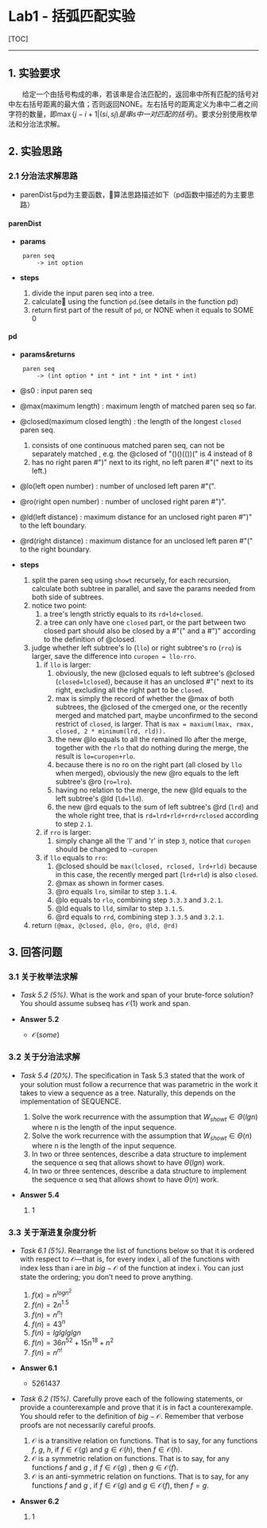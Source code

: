 # Lab1 - 括弧匹配实验

[TOC]

***

## 1. 实验要求

&#12288;&#12288;给定一个由括号构成的串，若该串是合法匹配的，返回串中所有匹配的括号对中左右括号距离的最大值；否则返回NONE。左右括号的距离定义为串中二者之间字符的数量，即$\max\{ j - i + 1 | (si, sj) 是串s中一对匹配的括号\}$。要求分别使用枚举法和分治法求解。

## 2. 实验思路

### 2.1 分治法求解思路

* parenDist与pd为主要函数，算法思路描述如下（pd函数中描述的为主要思路）

#### parenDist

* **params**

``` ML
    paren seq
        -> int option
```

* **steps**

    1. divide the input paren seq into a tree.
    2. calculate using the function `pd`.(see details in the function pd)
    3. return first part of the result of `pd`, or NONE when it equals to SOME 0

#### pd

* **params&returns**

``` ML
    paren seq
        -> (int option * int * int * int * int * int)
```

* @s0 : input paren seq
* @max(maximum length) : maximum length of matched paren seq so far.
* @closed(maximum closed length) : the length of the longest `closed` paren seq.
    1. consists of one continuous matched paren seq, can not be separately matched , e.g. the @closed of "()()(())(" is 4 instead of 8
    2. has no right paren #")" next to its right, no left paren #"(" next to its left.)

* @lo(left open number) : number of unclosed left paren #"(".
* @ro(right open number) : number of unclosed right paren #")".
* @ld(left distance) : maximum distance for an unclosed right paren #")" to the left boundary.
* @rd(right distance) : maximum distance for an unclosed left paren #"(" to the right boundary.

* **steps**

    1. split the paren seq using `showt` recursely, for each recursion, calculate both subtree in parallel, and save the params needed from both side of subtrees.
    2. notice two point:
        1. a tree's length strictly equals to its `rd+ld+closed`.
        2. a tree can only have one `closed` part, or the part between two closed part should also be closed by a #"(" and a #")" according to the definition of @closed.
    3. judge whether left subtree's lo (`llo`) or right subtree's ro (`rro`) is larger, save the difference into `curopen = llo-rro`.
        1. if `llo` is larger:
            1. obviously, the new @closed equals to left subtree's @closed (`closed=lclosed`), because it has an unclosed #"(" next to its right, excluding all the right part to be `closed`.
            2. max is simply the record of whether the @max of both subtrees, the @closed of the cmerged one, or the recently merged and matched part, maybe unconfirmed to the second restrict of `closed`, is larger. That is `max = maxium(lmax, rmax, closed, 2 * minimum(lrd, rld)).`
            3. the new @lo equals to all the remained llo after the merge, together with the `rlo` that do nothing during the merge, the result is `lo=curopen+rlo`.
            4. because there is no ro on the right part (all closed by `llo` when merged), obviously the new @ro equals to the left subtree's @ro (`ro=lro`).
            5. having no relation to the merge, the new @ld equals to the left subtree's @ld (`ld=lld`).
            6. the new @rd equals to the sum of left subtree's @rd (`lrd`) and the whole right tree, that is `rd=lrd+rld+rrd+rclosed` according to step `2.1`.
        2. if `rro` is larger:
            1. simply change all the 'l' and 'r' in step `3`, notice that `curopen` should be changed to `~curopen`
        3. if `llo` equals to `rro`:
            1. @closed should be `max(lclosed, rclosed, lrd+rld)` because in this case, the recently merged part (`lrd+rld`) is also `closed`.
            2. @max as shown in former cases.
            3. @ro equals `lro`, similar to step `3.1.4`.
            4. @lo equals to `rlo`, combining step `3.3.3` and `3.2.1`.
            5. @ld equals to `lld`, similar to step `3.1.5`.
            6. @rd equals to `rrd`, combining step `3.3.5` and `3.2.1`.
    4. return `(@max, @closed, @lo, @ro, @ld, @rd)`

## 3. 回答问题

### 3.1 关于枚举法求解
  
* *Task 5.2 (5%)*. What is the work and span of your brute-force solution? You should assume subseq has $\mathcal {O} (1)$ work and span.

* **Answer 5.2**
  * $\mathcal {O} (some)$

### 3.2 关于分治法求解

* *Task 5.4 (20%)*. The speciﬁcation in Task 5.3 stated that the work of your solution must follow a recurrence that was parametric in the work it takes to view a sequence as a tree. Naturally, this depends on the implementation of SEQUENCE.
    1. Solve the work recurrence with the assumption that $W_{showt}\in {\Theta(lg n)}$ where n is the length of the input sequence.
    2. Solve the work recurrence with the assumption that $W_{showt}\in {\Theta(n)}$ where n is the length of the input sequence.
    3. In two or three sentences, describe a data structure to implement the sequence α seq that allows showt to have $\Theta(lg n)$ work.
    4. In two or three sentences, describe a data structure to implement the sequence α seq that allows showt to have $\Theta(n)$ work.

* **Answer 5.4**
    1. 1

### 3.3 关于渐进复杂度分析

* *Task 6.1 (5%)*. Rearrange the list of functions below so that it is ordered with respect to $\mathcal {O}$—that is, for every index i, all of the functions with index less than i are in $big-\mathcal {O}$ of the function at index i. You can just state the ordering; you don’t need to prove anything.
    1. $f(x) = n^ {log {n^ 2}}$
    2. $f(n) = 2n^ {1.5}$
    3. $f(n) = {n^ n}!$
    4. $f(n) = {43}^ n$
    5. $f(n) = lg {lg{lg{lg n}}}$
    6. $f(n) = {36}n^ {52} + 15n^ {18} + n^ 2$
    7. $f(n) = n^ {n!}$

* **Answer 6.1**
  * 5261437

* *Task 6.2 (15%)*. Carefully prove each of the following statements, or provide a counterexample and prove that it is in fact a counterexample. You should refer to the deﬁnition of $big-\mathcal {O}$. Remember that verbose proofs are not necessarily careful proofs.
    1. $\mathcal {O}$ is a transitive relation on functions. That is to say, for any functions $f$, $g$, $h$, if $f\in {\mathcal {O} (g)}$ and $g\in {\mathcal {O} (h)}$, then $f\in {\mathcal {O} (h)}$.
    2. $\mathcal {O}$ is a symmetric relation on functions. That is to say, for any functions $f$ and $g$ , if $f\in {\mathcal {O} (g)}$ , then $g\in {\mathcal {O} (f)}$.
    3. $\mathcal {O}$ is an anti-symmetric relation on functions. That is to say, for any functions $f$ and $g$ , if $f\in {\mathcal {O} (g)}$ and $g\in {\mathcal {O} (f)}$, then $f = g$.

* **Answer 6.2**
    1. 1
